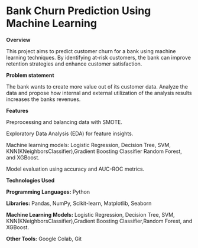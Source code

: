 # Bank Churn Prediction Using Machine Learning 

**Overview** 

This project aims to predict customer churn for a bank using machine learning techniques. By identifying at-risk customers, the bank can improve retention strategies and enhance customer satisfaction.

**Problem statement**

The bank wants to create more value out of its customer data. Analyze the data and propose how internal and external utilization of the analysis results increases the banks revenues.

**Features**

Preprocessing and balancing data with SMOTE.

Exploratory Data Analysis (EDA) for feature insights.

Machine learning models: Logistic Regression, Decision Tree, SVM,  KNN(KNeighborsClassifier),Gradient Boosting Classifier 
Random Forest, and XGBoost.

Model evaluation using accuracy and AUC-ROC metrics.

**Technologies Used**

**Programming Languages:** Python

**Libraries:** Pandas, NumPy, Scikit-learn, Matplotlib, Seaborn

**Machine Learning Models:**  Logistic Regression, Decision Tree, SVM,  KNN(KNeighborsClassifier),Gradient Boosting Classifier,Random Forest, and XGBoost.

**Other Tools:** Google Colab, Git

